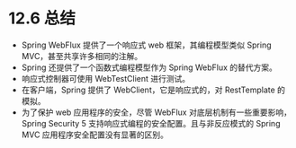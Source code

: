 # 12.6 总结

* Spring WebFlux 提供了一个响应式 web 框架，其编程模型类似 Spring MVC，甚至共享许多相同的注解。
* Spring 还提供了一个函数式编程模型作为 Spring WebFlux 的替代方案。
* 响应式控制器可使用 WebTestClient 进行测试。
* 在客户端，Spring 提供了 WebClient，它是响应式的，对 RestTemplate 的模拟。
* 为了保护 web 应用程序的安全，尽管 WebFlux 对底层机制有一些重要影响，Spring Security 5 支持响应式编程的安全配置。且与非反应模式的 Spring MVC 应用程序安全配置没有显著的区别。
